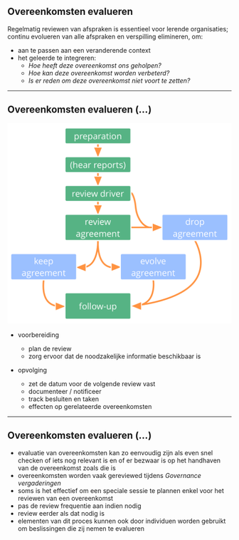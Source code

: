 ## Overeenkomsten evalueren

Regelmatig reviewen van afspraken is essentieel voor lerende organisaties; continu evolueren van alle afspraken en verspilling elimineren, om:

- aan te passen aan een veranderende context
- het geleerde te integreren: 
    - *Hoe heeft deze overeenkomst ons geholpen?*
    - *Hoe kan deze overeenkomst worden verbeterd?*
    - *Is er reden om deze overeenkomst niet voort te zetten?*

* * *

## Overeenkomsten evalueren (...)

![left,fit](img/agreements/evaluate-agreements.png)

- voorbereiding
    
    - plan de review
    - zorg ervoor dat de noodzakelijke informatie beschikbaar is

- opvolging
    
    - zet de datum voor de volgende review vast
    - documenteer / notificeer
    - track besluiten en taken
    - effecten op gerelateerde overeenkomsten

* * *

## Overeenkomsten evalueren (...)

- evaluatie van overeenkomsten kan zo eenvoudig zijn als even snel checken of iets nog relevant is en of er bezwaar is op het handhaven van de overeenkomst zoals die is 
- overeenkomsten worden vaak gereviewed tijdens *Governance vergaderingen* 
- soms is het effectief om een speciale sessie te plannen enkel voor het reviewen van een overeenkomst 
- pas de review frequentie aan indien nodig
- review eerder als dat nodig is
- elementen van dit proces kunnen ook door individuen worden gebruikt om beslissingen die zij nemen te evalueren
